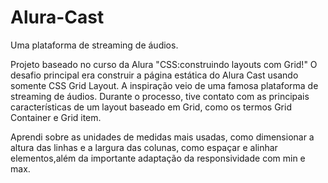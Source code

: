 # Alura-Cast
Uma plataforma de streaming de áudios.

Projeto baseado no curso da Alura "CSS:construindo layouts com Grid!" O desafio principal era construir a página estática do Alura Cast usando somente CSS Grid Layout. A inspiração veio de uma famosa plataforma de streaming de áudios. Durante o processo, tive contato com as principais características de um layout baseado em Grid, como os termos Grid Container e Grid item.

Aprendi sobre as unidades de medidas mais usadas, como dimensionar a altura das linhas e a largura das colunas, como espaçar e alinhar elementos,além da importante adaptação da responsividade com min e max.
